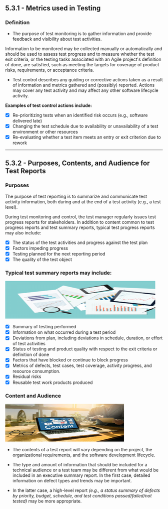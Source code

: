 ## 5.3.1 - **Metrics used in Testing**

### **Definition**

* The purpose of test monitoring is to gather information and provide feedback and visibility about test
activities. 

Information to be monitored may be collected manually or automatically and should be used to
assess test progress and to measure whether the test exit criteria, or the testing tasks associated with an
Agile project's definition of done, are satisfied, such as meeting the targets for coverage of product risks,
requirements, or acceptance criteria.

* Test control describes any guiding or corrective actions taken as a result of information and metrics
gathered and (possibly) reported. Actions may cover any test activity and may affect any other software
lifecycle activity.

**Examples of test control actions include:**

- [x] Re-prioritizing tests when an identified risk occurs (e.g., software delivered late)
- [x] Changing the test schedule due to availability or unavailability of a test environment or other
resources
- [x] Re-evaluating whether a test item meets an entry or exit criterion due to rework
___
## 5.3.2 - **Purposes, Contents, and Audience for Test Reports**

### **Purposes**

The purpose of test reporting is to summarize and communicate test activity information, both during and
at the end of a test activity (e.g., a test level).

During test monitoring and control, the test manager regularly issues test progress reports for
stakeholders. In addition to content common to test progress reports and test summary reports, typical
test progress reports may also include:

- [x] The status of the test activities and progress against the test plan
- [x] Factors impeding progress
- [x] Testing planned for the next reporting period
- [x] The quality of the test object

### **Typical test summary reports may include:**

<img src="../../images/istqb/test_management/test_sum_rep.png" alt="Test Summary Report" width="480" height="120"/>

- [x] Summary of testing performed
- [x] Information on what occurred during a test period
- [x] Deviations from plan, including deviations in schedule, duration, or effort of test activities
- [x] Status of testing and product quality with respect to the exit criteria or definition of done
- [x] Factors that have blocked or continue to block progress
- [x] Metrics of defects, test cases, test coverage, activity progress, and resource consumption.
- [x] Residual risks
- [x] Reusable test work products produced

### **Content and Audience**

<img src="../../images/istqb/test_management/content.jpeg" alt="Content" width="380" height="120"/>

* The contents of a test report will vary depending on the project, the organizational requirements, and the
software development lifecycle.

* The type and amount of information that should be included for a
technical audience or a test team may be different from what would be included in an executive summary
report. In the first case, detailed information on defect types and trends may be important. 

* In the latter
case, a high-level report *(e.g., a status summary of defects by priority, budget, schedule, and test
conditions passed/failed/not tested)* may be more appropriate. 
